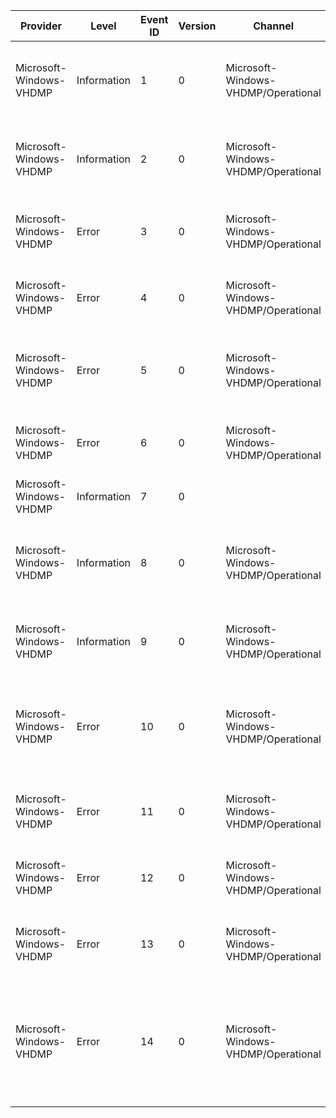 Provider                 |  Level        |  Event ID  |  Version  |  Channel                              |  Task  |  Opcode  |  Keyword  |  Message
-------------------------|---------------|------------|-----------|---------------------------------------|--------|----------|-----------|------------------------------------------------------------------------------------------------------------------------------------
Microsoft-Windows-VHDMP  |  Information  |  1         |  0        |  Microsoft-Windows-VHDMP/Operational  |        |          |           |  The VHD {VhdFileName} has come online (surfaced) as disk number {VhdDiskNumber}.
Microsoft-Windows-VHDMP  |  Information  |  2         |  0        |  Microsoft-Windows-VHDMP/Operational  |        |          |           |  The VHD {VhdFileName} has been removed (unsurfaced) as disk number {VhdDiskNumber}.
Microsoft-Windows-VHDMP  |  Error        |  3         |  0        |  Microsoft-Windows-VHDMP/Operational  |        |          |           |  Failed to surface VHD {VhdFileName}. Error status {Status}.
Microsoft-Windows-VHDMP  |  Error        |  4         |  0        |  Microsoft-Windows-VHDMP/Operational  |        |          |           |  Failed to surface VHD {VhdFileName}. Surface attempt was cancelled.
Microsoft-Windows-VHDMP  |  Error        |  5         |  0        |  Microsoft-Windows-VHDMP/Operational  |        |          |           |  Failed to {VhdMetaOps} VHD {VhdFileName}. Error status {Status}.
Microsoft-Windows-VHDMP  |  Error        |  6         |  0        |  Microsoft-Windows-VHDMP/Operational  |        |          |           |  Operation failed on VHD {VhdFileName}. {VhdIoType} Error status {Status}.
Microsoft-Windows-VHDMP  |  Information  |  7         |  0        |                                       |        |          |           |
Microsoft-Windows-VHDMP  |  Information  |  8         |  0        |  Microsoft-Windows-VHDMP/Operational  |        |          |           |  Change Tracking has been enabled for the VHD {VhdFileName} ({VirtualDisk}) with log file {LogFileName}.
Microsoft-Windows-VHDMP  |  Information  |  9         |  0        |  Microsoft-Windows-VHDMP/Operational  |        |          |           |  Change Tracking has been disabled for the VHD {VhdFileName} ({VirtualDisk}).
Microsoft-Windows-VHDMP  |  Error        |  10        |  0        |  Microsoft-Windows-VHDMP/Operational  |        |          |           |  Change Tracking for the VHD {VirtualDisk} to the log file {LogFileName} has been stopped due to the error {Status}.
Microsoft-Windows-VHDMP  |  Error        |  11        |  0        |  Microsoft-Windows-VHDMP/Operational  |        |          |           |  Flushing of the header of the log file {LogFileName} has failed due to error {Status}.
Microsoft-Windows-VHDMP  |  Error        |  12        |  0        |  Microsoft-Windows-VHDMP/Operational  |        |          |           |  Flushing of the buffers to the log file {LogFileName} has failed due to error {Status}.
Microsoft-Windows-VHDMP  |  Error        |  13        |  0        |  Microsoft-Windows-VHDMP/Operational  |        |          |           |  Opening the log file {LogFileName} for tracking has failed due to error {Status}.
Microsoft-Windows-VHDMP  |  Error        |  14        |  0        |  Microsoft-Windows-VHDMP/Operational  |        |          |           |  Offline changes are detected for VHD {VhdFileName}. Log file: {LogFileName}, VHD time: {VHDFileTime}, Log file time: {LogFileTime}